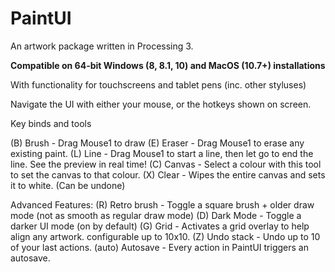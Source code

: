 # PaintUI
 An artwork package written in Processing 3.
 
 <b>Compatible on 64-bit Windows (8, 8.1, 10) and MacOS (10.7+) installations</b>

 With functionality for touchscreens and tablet pens (inc. other styluses)
 
 Navigate the UI with either your mouse, or the hotkeys shown on screen.
 
 Key binds and tools
 
 (B) Brush          - Drag Mouse1 to draw 
 (E) Eraser         - Drag Mouse1 to erase any existing paint.
 (L) Line           - Drag Mouse1 to start a line, then let go to end the line. See the preview in real time!
 (C) Canvas         - Select a colour with this tool to set the canvas to that colour.
 (X) Clear          - Wipes the entire canvas and sets it to white. (Can be undone)
 
Advanced Features:
 (R) Retro brush    - Toggle a square brush + older draw mode (not as smooth as regular draw mode)
 (D) Dark Mode      - Toggle a darker UI mode (on by default)
 (G) Grid           - Activates a grid overlay to help align any artwork. configurable up to 10x10.
 (Z) Undo stack     - Undo up to 10 of your last actions.
 (auto) Autosave    - Every action in PaintUI triggers an autosave.
